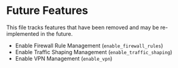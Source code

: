 # Future Features

This file tracks features that have been removed and may be re-implemented in the future.

- Enable Firewall Rule Management (`enable_firewall_rules`)
- Enable Traffic Shaping Management (`enable_traffic_shaping`)
- Enable VPN Management (`enable_vpn`)